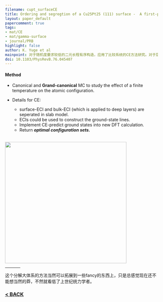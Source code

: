 ```yaml
---
filename: cupt_surfaceCE
title: Ordering and segregtion of a Cu25Pt25 (111) surface -  A first-principles cluster expansion study
layout: paper_default
papercomment: true
tags:
- mat/CE
- mat/gamma-surface
- journal/PRB
highlight: false
author: K. Yuge et al
mainpoint: 对于随机度要求较低的二元长程有序构造，应用了比较系统的CE方法研究。对于层错能的经典CE应用可参考此篇。
doi: 10.1103/PhysRevB.76.045407
---
```


#### Method

- Canonical and **Grand-canonical** MC to study the effect of a finite temperature on the atomic configuration.

- Details for CE:
  - surface-ECI and bulk-ECI (which is applied to deep layers) are seperated in slab model.
  - ECIs could be used to construct the ground-state lines.
  - Implement CE-predict ground states into new DFT calculation.
  - Return ***optimal configuration sets.***

<br>
<img src="https://journals.aps.org/prb/article/10.1103/PhysRevB.76.045407/figures/6/medium" width="400px">
<hr style="width:50px;text-align:left;margin-left:0">

这个分解大体系的方法当然可以拓展到一些fancy的东西上，只是总感觉现在还不能想当然的莽，不然就看低了上世纪统力学者。


### [< BACK](https://wzetto.github.io/wz369.github.io/Research_etc/PaperCollect/main.html)